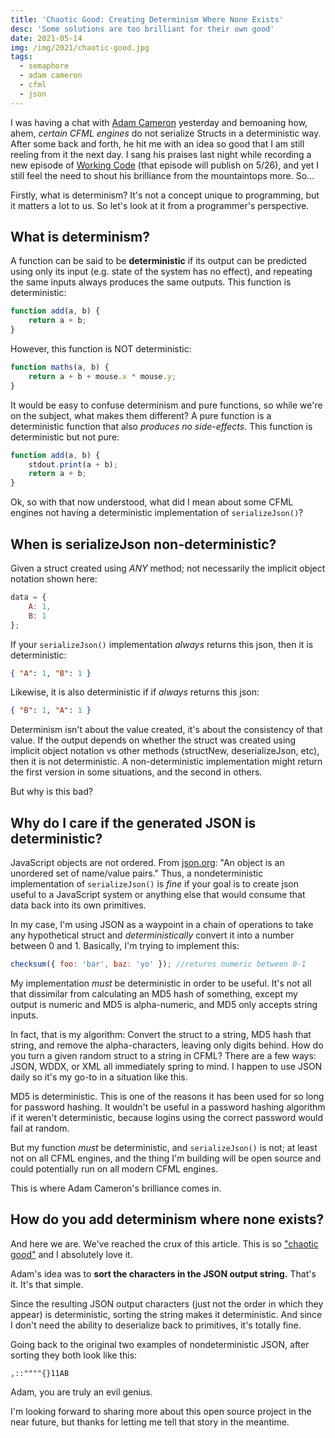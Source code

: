 ```yaml
---
title: 'Chaotic Good: Creating Determinism Where None Exists'
desc: 'Some solutions are too brilliant for their own good'
date: 2021-05-14
img: /img/2021/chaotic-good.jpg
tags:
  - semaphore
  - adam cameron
  - cfml
  - json
---
```


I was having a chat with [Adam Cameron][adamcameron] yesterday and bemoaning how, ahem, _certain CFML engines_ do not serialize Structs in a deterministic way. After some back and forth, he hit me with an idea so good that I am still reeling from it the next day. I sang his praises last night while recording a new episode of [Working Code][workingcode] (that episode will publish on 5/26), and yet I still feel the need to shout his brilliance from the mountaintops more. So...

Firstly, what is determinism? It's not a concept unique to programming, but it matters a lot to us. So let's look at it from a programmer's perspective.

## What is determinism?

A function can be said to be **deterministic** if its output can be predicted using only its input (e.g. state of the system has no effect), and repeating the same inputs always produces the same outputs. This function is deterministic:

```js
function add(a, b) {
	return a + b;
}
```

However, this function is NOT deterministic:

```js
function maths(a, b) {
	return a + b + mouse.x * mouse.y;
}
```

It would be easy to confuse determinism and pure functions, so while we're on the subject, what makes them different? A pure function is a deterministic function that also _produces no side-effects_. This function is deterministic but not pure:

```js
function add(a, b) {
	stdout.print(a + b);
	return a + b;
}
```

Ok, so with that now understood, what did I mean about some CFML engines not having a deterministic implementation of `serializeJson()`?

## When is serializeJson non-deterministic?

Given a struct created using _ANY_ method; not necessarily the implicit object notation shown here:

```js
data = {
	A: 1,
	B: 1
};
```

If your `serializeJson()` implementation _always_ returns this json, then it is deterministic:

```json
{ "A": 1, "B": 1 }
```

Likewise, it is also deterministic if if _always_ returns this json:

```json
{ "B": 1, "A": 1 }
```

Determinism isn't about the value created, it's about the consistency of that value. If the output depends on whether the struct was created using implicit object notation vs other methods (structNew, deserializeJson, etc), then it is not deterministic. A non-deterministic implementation might return the first version in some situations, and the second in others.

But why is this bad?

## Why do I care if the generated JSON is deterministic?

JavaScript objects are not ordered. From [json.org](https://www.json.org): "An object is an unordered set of name/value pairs." Thus, a nondeterministic implementation of `serializeJson()` is _fine_ if your goal is to create json useful to a JavaScript system or anything else that would consume that data back into its own primitives.

In my case, I'm using JSON as a waypoint in a chain of operations to take any hypothetical struct and _deterministically_ convert it into a number between 0 and 1. Basically, I'm trying to implement this:

```js
checksum({ foo: 'bar', baz: 'yo' }); //returns numeric between 0-1
```

My implementation _must_ be deterministic in order to be useful. It's not all that dissimilar from calculating an MD5 hash of something, except my output is numeric and MD5 is alpha-numeric, and MD5 only accepts string inputs.

In fact, that is my algorithm: Convert the struct to a string, MD5 hash that string, and remove the alpha-characters, leaving only digits behind. How do you turn a given random struct to a string in CFML? There are a few ways: JSON, WDDX, or XML all immediately spring to mind. I happen to use JSON daily so it's my go-to in a situation like this.

MD5 is deterministic. This is one of the reasons it has been used for so long for password hashing. It wouldn't be useful in a password hashing algorithm if it weren't deterministic, because logins using the correct password would fail at random.

But my function _must_ be deterministic, and `serializeJson()` is not; at least not on all CFML engines, and the thing I'm building will be open source and could potentially run on all modern CFML engines.

This is where Adam Cameron's brilliance comes in.

## How do you add determinism where none exists?

And here we are. We've reached the crux of this article. This is so ["chaotic good"][alignment] and I absolutely love it.

Adam's idea was to **sort the characters in the JSON output string.** That's it. It's that simple.

Since the resulting JSON output characters (just not the order in which they appear) is deterministic, sorting the string makes it deterministic. And since I don't need the ability to deserialize back to primitives, it's totally fine.

Going back to the original two examples of nondeterministic JSON, after sorting they both look like this:

```
,::""""{}11AB
```

Adam, you are truly an evil genius.

I'm looking forward to sharing more about this open source project in the near future, but thanks for letting me tell that story in the meantime.

[adamcameron]: https://blog.adamcameron.me
[workingcode]: https://workingcode.dev
[alignment]: https://www.gamersdecide.com/articles/dnd-alignments-explained
